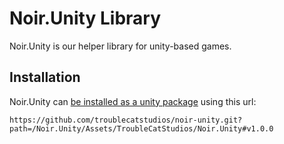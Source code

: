# Noir.Unity Library
Noir.Unity is our helper library for unity-based games.

## Installation

Noir.Unity can [be installed as a unity package](https://docs.unity3d.com/Manual/upm-ui-giturl.html) using this url:

```
https://github.com/troublecatstudios/noir-unity.git?path=/Noir.Unity/Assets/TroubleCatStudios/Noir.Unity#v1.0.0
```
